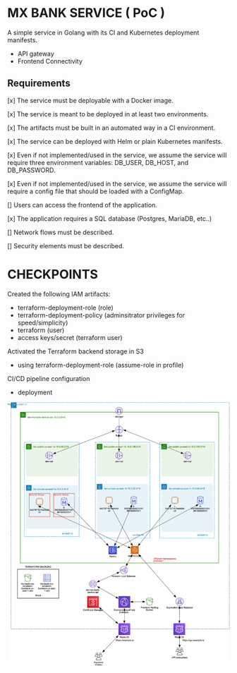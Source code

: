 # MX BANK SERVICE ( PoC )

A simple service in Golang with its CI and Kubernetes deployment manifests.

- API gateway
- Frontend Connectivity

## Requirements

[x] The service must be deployable with a Docker image.

[x] The service is meant to be deployed in at least two environments.

[x] The artifacts must be built in an automated way in a CI environment.

[x] The service can be deployed with Helm or plain Kubernetes manifests.

[x] Even if not implemented/used in the service, we assume the service will require three environment variables: DB_USER, DB_HOST, and DB_PASSWORD.

[x] Even if not implemented/used in the service, we assume the service will require a config file that should be loaded with a ConfigMap.

[] Users can access the frontend of the application.

[x] The application requires a SQL database (Postgres, MariaDB, etc..)

[] Network flows must be described.

[] Security elements must be described.

# CHECKPOINTS

Created the following IAM artifacts:
* terraform-deployment-role (role)
* terraform-deployment-policy (adminsitrator privileges for speed/simplicity)
* terraform (user)
* access keys/secret (terraform user)

Activated the Terraform backend storage in S3
* using terraform-deployment-role (assume-role in profile)

CI/CD pipeline configuration
* deployment


![alt text](./architecture.png?raw=true)